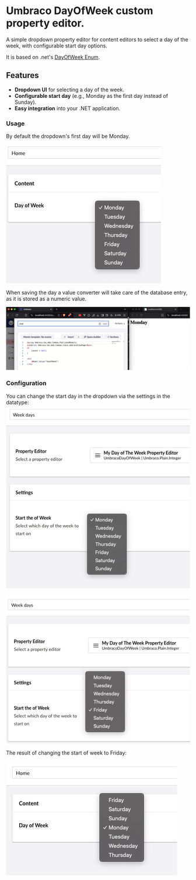 # Umbraco DayOfWeek custom property editor.

A simple dropdown property editor for content editors to select a day of the week, with configurable start day options.

It is based on .net's [DayOfWeek Enum](https://learn.microsoft.com/en-us/dotnet/api/system.dayofweek?view=net-9.0).

## Features

- **Dropdown UI** for selecting a day of the week.
- **Configurable start day** (e.g., Monday as the first day instead of Sunday).
- **Easy integration** into your .NET application.

### Usage
By default the dropdown's first day will be Monday.

![Default start day](/UmbracoDayOfWeek/images/backoffice-content-editing-v15.png)

When saving the day a value converter will take care of the database entry, as it is stored as a numeric value.

![Model.value for the week days exempel](/UmbracoDayOfWeek/images/backoffice-content-editing-model-v15.png)

### Configuration
You can change the start day in the dropdown via the settings in the datatype:
![Configuration to change start day of the week](/UmbracoDayOfWeek/images/backoffice-settings-v15.png)

![Changing which day the week starts of with to Friday](/UmbracoDayOfWeek/images/friday-start.png)

The result of changing the start of week to Friday:

![Result of changing the start day of the week to Friday](/UmbracoDayOfWeek/images/start-week-friday.png)